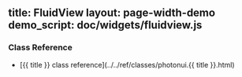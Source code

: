 title: FluidView
layout: page-width-demo
demo_script: doc/widgets/fluidview.js
---

### Class Reference

* [{{ title }} class reference](../../ref/classes/photonui.{{ title }}.html)
